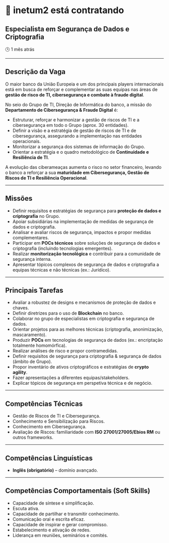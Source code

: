 # 📢 inetum2 está contratando
## Especialista em Segurança de Dados e Criptografia
🕒 1 mês atrás

---

## Descrição da Vaga

O maior banco da União Europeia e um dos principais players internacionais está em busca de reforçar e complementar as suas equipas nas áreas de **gestão de risco de TI, cibersegurança e combate à fraude digital**.

No seio do Grupo de TI, Direção de Informática do banco, a missão do **Departamento de Cibersegurança & Fraude Digital** é:

- Estruturar, reforçar e harmonizar a gestão de riscos de TI e a cibersegurança em todo o Grupo (aprox. 30 entidades).
- Definir a visão e a estratégia de gestão de riscos de TI e de cibersegurança, assegurando a implementação nas entidades operacionais.
- Monitorizar a segurança dos sistemas de informação do Grupo.
- Orientar a estratégia e o quadro metodológico de **Continuidade e Resiliência de TI**.

A evolução das ciberameaças aumenta o risco no setor financeiro, levando o banco a reforçar a sua **maturidade em Cibersegurança, Gestão de Riscos de TI e Resiliência Operacional**.

---

## Missões

- Definir requisitos e estratégias de segurança para **proteção de dados e criptografia** no Grupo.
- Apoiar subsidiárias na implementação de medidas de segurança de dados e criptografia.
- Analisar e avaliar riscos de segurança, impactos e propor medidas complementares.
- Participar em **POCs técnicos** sobre soluções de segurança de dados e criptografia (incluindo tecnologias emergentes).
- Realizar **monitorização tecnológica** e contribuir para a comunidade de segurança interna.
- Apresentar tópicos complexos de segurança de dados e criptografia a equipas técnicas e não técnicas (ex.: Jurídico).

---

## Principais Tarefas

- Avaliar a robustez de designs e mecanismos de proteção de dados e chaves.
- Definir diretrizes para o uso de **Blockchain** no banco.
- Colaborar no grupo de especialistas em criptografia e segurança de dados.
- Orientar projetos para as melhores técnicas (criptografia, anonimização, mascaramento).
- Produzir **POCs** em tecnologias de segurança de dados (ex.: encriptação totalmente homomórfica).
- Realizar análises de risco e propor contramedidas.
- Definir requisitos de segurança para criptografia & segurança de dados (âmbito de Grupo).
- Propor inventário de ativos criptográficos e estratégias de **crypto agility**.
- Fazer apresentações a diferentes equipas/stakeholders.
- Explicar tópicos de segurança em perspetiva técnica e de negócio.

---

## Competências Técnicas

- Gestão de Riscos de TI e Cibersegurança.
- Conhecimento e Sensibilização para Riscos.
- Conhecimento em Cibersegurança.
- Avaliação de Riscos: familiaridade com **ISO 27001/27005/Ebios RM** ou outros frameworks.

---

## Competências Linguísticas

- **Inglês (obrigatório)** – domínio avançado.

---

## Competências Comportamentais (Soft Skills)

- Capacidade de síntese e simplificação.
- Escuta ativa.
- Capacidade de partilhar e transmitir conhecimento.
- Comunicação oral e escrita eficaz.
- Capacidade de inspirar e gerar compromisso.
- Estabelecimento e ativação de redes.
- Liderança em reuniões, seminários e comités.
